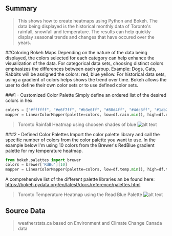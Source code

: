 ## Summary 
> This shows how to create heatmaps using Python and Bokeh. The data being displayed is the historical monthly data of Toronto's rainfall, snowfall and temperature. The results can help quickly display seasonal trends and changes that have occured over the years. 

##Coloring Bokeh Maps
Depending on the nature of the data being displayed, the colors selected for each category can help enhance the visualization of the data. For categorical data sets, choosing distinct colors emphasizes the differences between each group. Example: Dogs, Cats, Rabbits will be assigned the colors: red, blue yellow. For historical data sets, using a gradient of colors helps shows the trend over time. Bokeh allows the user to define their own color sets or to use defined color sets. 

###1 - Customized Color Palette
Simply define an ordered list of the desired colors in hex. 
```python 
colors = ["#ffffff", "#e6f7ff", "#b3e6ff", "#80d4ff", "#4dc3ff", "#1ab2ff", "#0099e6", "#0077b3", "#005580", "#00334d"] 
mapper = LinearColorMapper(palette=colors, low=df.rain.min(), high=df.rain.max())
```
>Toronto Rainfall Heatmap using choosen shades of blue
> ![alt text](https://github.com/MilyChen/bokeh_heatmap/blob/master/src/toronto_rain.PNG "Toronto Monthly Rainfall")

###2 - Defined Color Palettes
Import the color palette library and call the specific number of colors from the color palette you want to use. In the example below I'm using 10 colors from the Brewer's RedBlue gradient palette for my temperature heatmap. 

```python
from bokeh.palettes import brewer
colors = brewer['RdBu'][10]
mapper = LinearColorMapper(palette=colors, low=df.temp.min(), high=df.temp.max())
```

A comprehensive list of the different palette libraries an be found here: https://bokeh.pydata.org/en/latest/docs/reference/palettes.html

> Toronto Temperature Heatmap using the Read Blue Palette
> ![alt text](https://github.com/MilyChen/bokeh_heatmap/blob/master/src/toronto_temp.PNG "Toronto Monthly Temperature")

## Source Data 
>weatherstats.ca based on Environment and Climate Change Canada data





